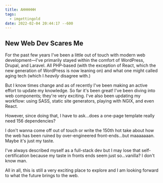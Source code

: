 ```yaml
---
title: AHHHHHH
tags:
  - imgettingold
date: 2022-02-04 20:44:17 --600
---
```

## New Web Dev Scares Me

For the past few years I've been a little out of touch with modern web development—I've primarily stayed within the comfort of WordPress, Drupal, and Laravel.  All PHP-based (with the exception of React, which the new generation of WordPress is now leaning on) and what one might called aging tech (which I *heavily* disagree with.)

But I know times change and as of recently I've been making an active effort to update my knowledge. So far it's been great! I've been diving into web components; they're very exciting. I've also been updating my workflow: using SASS, static site generators, playing with NGIX, and even React.

However, since doing that, I have to ask...does a one-page template really need 156 dependencies? 

I don't wanna come off out of touch or write the 150th hot take about how the web has been ruined by over-engineered front-ends...but maaaaaaan. Maybe it's just my taste. 

I've always described myself as a full-stack dev but I may lose that self-certification because my taste in fronts ends seem just so...vanilla? I don't know man.

All in all, this is still a very exciting place to explore and I am looking forward to what the future brings to the web.